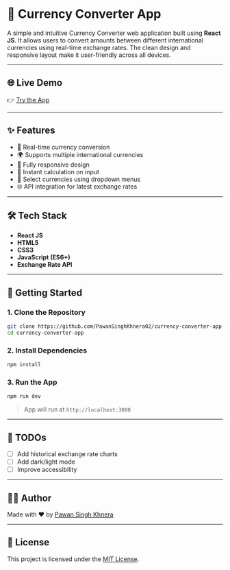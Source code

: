 # 💱 Currency Converter App

A simple and intuitive Currency Converter web application built using **React JS**. It allows users to convert amounts between different international currencies using real-time exchange rates. The clean design and responsive layout make it user-friendly across all devices.

---

## 🌐 Live Demo

👉 [Try the App](https://currency-converter-app-pk.netlify.app/)

---

## ✨ Features

- 🔁 Real-time currency conversion  
- 🌍 Supports multiple international currencies  
- 📱 Fully responsive design  
- 🎯 Instant calculation on input  
- 🔎 Select currencies using dropdown menus  
- 🌐 API integration for latest exchange rates  

---

## 🛠️ Tech Stack

- **React JS**  
- **HTML5**  
- **CSS3**  
- **JavaScript (ES6+)**  
- **Exchange Rate API**

---

## 🚀 Getting Started

### 1. Clone the Repository

```bash
git clone https://github.com/PawanSinghKhnera02/currency-converter-app.git
cd currency-converter-app
```

### 2. Install Dependencies

```bash
npm install
```

### 3. Run the App

```bash
npm run dev
```

> App will run at `http://localhost:3000`

---


## 📌 TODOs

- [ ] Add historical exchange rate charts  
- [ ] Add dark/light mode  
- [ ] Improve accessibility  

---

## 🙋‍♂️ Author

Made with ❤️ by [Pawan Singh Khnera](https://www.linkedin.com/in/pawan-singh-khnera02/)

---

## 📄 License

This project is licensed under the [MIT License](LICENSE).
